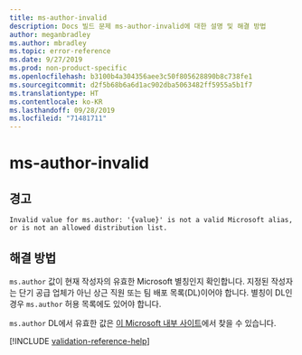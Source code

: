 ```yaml
---
title: ms-author-invalid
description: Docs 빌드 문제 ms-author-invalid에 대한 설명 및 해결 방법
author: meganbradley
ms.author: mbradley
ms.topic: error-reference
ms.date: 9/27/2019
ms.prod: non-product-specific
ms.openlocfilehash: b3100b4a304356aee3c50f805628890b8c738fe1
ms.sourcegitcommit: d2f5b68b6a6d1ac902dba5063482ff5955a5b1f7
ms.translationtype: HT
ms.contentlocale: ko-KR
ms.lasthandoff: 09/28/2019
ms.locfileid: "71481711"
---
```

# <a name="ms-author-invalid"></a>ms-author-invalid

## <a name="warning"></a>경고

`Invalid value for ms.author: '{value}' is not a valid Microsoft alias, or is not an allowed distribution list.`

## <a name="resolution"></a>해결 방법

`ms.author` 값이 현재 작성자의 유효한 Microsoft 별칭인지 확인합니다. 지정된 작성자는 단기 공급 업체가 아닌 상근 직원 또는 팀 배포 목록(DL)이어야 합니다. 별칭이 DL인 경우 `ms.author` 허용 목록에도 있어야 합니다.

`ms.author` DL에서 유효한 값은 [이 Microsoft 내부 사이트](https://docsmetadatatool.azurewebsites.net/allowlists)에서 찾을 수 있습니다.

<!--make sure to add this file to your includes folder and verify the path-->
[!INCLUDE [validation-reference-help](includes/validation-reference-help.md)]
